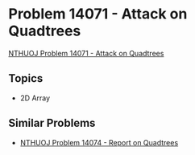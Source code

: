 # Problem 14071 - Attack on Quadtrees
[NTHUOJ Problem 14071 - Attack on Quadtrees](https://acm.cs.nthu.edu.tw/problem/14071/)

## Topics
- 2D Array

## Similar Problems
- [NTHUOJ Problem 14074 - Report on Quadtrees](https://acm.cs.nthu.edu.tw/problem/14074/)